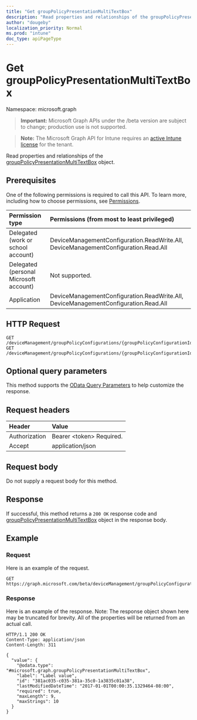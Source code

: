 ```yaml
---
title: "Get groupPolicyPresentationMultiTextBox"
description: "Read properties and relationships of the groupPolicyPresentationMultiTextBox object."
author: "dougeby"
localization_priority: Normal
ms.prod: "intune"
doc_type: apiPageType
---
```


# Get groupPolicyPresentationMultiTextBox

Namespace: microsoft.graph

> **Important:** Microsoft Graph APIs under the /beta version are subject to change; production use is not supported.

> **Note:** The Microsoft Graph API for Intune requires an [active Intune license](https://go.microsoft.com/fwlink/?linkid=839381) for the tenant.

Read properties and relationships of the [groupPolicyPresentationMultiTextBox](../resources/intune-grouppolicy-grouppolicypresentationmultitextbox.md) object.

## Prerequisites
One of the following permissions is required to call this API. To learn more, including how to choose permissions, see [Permissions](/graph/permissions-reference).

|Permission type|Permissions (from most to least privileged)|
|:---|:---|
|Delegated (work or school account)|DeviceManagementConfiguration.ReadWrite.All, DeviceManagementConfiguration.Read.All|
|Delegated (personal Microsoft account)|Not supported.|
|Application|DeviceManagementConfiguration.ReadWrite.All, DeviceManagementConfiguration.Read.All|

## HTTP Request
<!-- {
  "blockType": "ignored"
}
-->
``` http
GET /deviceManagement/groupPolicyConfigurations/{groupPolicyConfigurationId}/definitionValues/{groupPolicyDefinitionValueId}/presentationValues/{groupPolicyPresentationValueId}/presentation
GET /deviceManagement/groupPolicyConfigurations/{groupPolicyConfigurationId}/definitionValues/{groupPolicyDefinitionValueId}/presentationValues/{groupPolicyPresentationValueId}/presentation/definition/presentations/{groupPolicyPresentationId}
```

## Optional query parameters
This method supports the [OData Query Parameters](/graph/query-parameters) to help customize the response.

## Request headers
|Header|Value|
|:---|:---|
|Authorization|Bearer &lt;token&gt; Required.|
|Accept|application/json|

## Request body
Do not supply a request body for this method.

## Response
If successful, this method returns a `200 OK` response code and [groupPolicyPresentationMultiTextBox](../resources/intune-grouppolicy-grouppolicypresentationmultitextbox.md) object in the response body.

## Example

### Request
Here is an example of the request.
``` http
GET https://graph.microsoft.com/beta/deviceManagement/groupPolicyConfigurations/{groupPolicyConfigurationId}/definitionValues/{groupPolicyDefinitionValueId}/presentationValues/{groupPolicyPresentationValueId}/presentation
```

### Response
Here is an example of the response. Note: The response object shown here may be truncated for brevity. All of the properties will be returned from an actual call.
``` http
HTTP/1.1 200 OK
Content-Type: application/json
Content-Length: 311

{
  "value": {
    "@odata.type": "#microsoft.graph.groupPolicyPresentationMultiTextBox",
    "label": "Label value",
    "id": "381ac035-c035-381a-35c0-1a3835c01a38",
    "lastModifiedDateTime": "2017-01-01T00:00:35.1329464-08:00",
    "required": true,
    "maxLength": 9,
    "maxStrings": 10
  }
}
```





